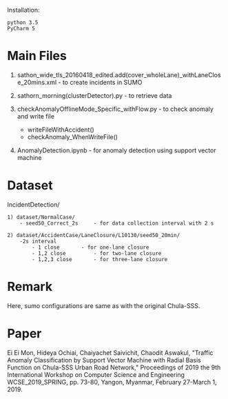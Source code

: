 Installation:

	python 3.5 
	PyCharm 5 


Main Files 
============================================================================================
1) sathon_wide_tls_20160418_edited.add(cover_wholeLane)_withLaneClose_20mins.xml 	- to create incidents in SUMO 

2) sathorn_morning(clusterDetector).py 												- to retrieve data 

3) checkAnomalyOfflineMode_Specific_withFlow.py										- to check anomaly and write file
	
	- writeFileWithAccident()
	- checkAnomaly_WhenWriteFile()
	
4) AnomalyDetection.ipynb															- for anomaly detection using support vector machine 	


Dataset
============================================================================================
IncidentDetection/ 

	1) dataset/NormalCase/
		- seed50_Correct_2s		- for data collection interval with 2 s

	2) dataset/AccidentCase/LaneClosure/L10130/seed50_20min/
		-2s interval
			- 1 close		- for one-lane closure
			- 1,2 close 		- for two-lane closure
			- 1,2,3 close		- for three-lane closure

Remark
============================================================================================
Here, sumo configurations are same as with the original Chula-SSS. 


Paper
============================================================================================
Ei Ei Mon, Hideya Ochiai, Chaiyachet Saivichit, Chaodit Aswakul, "Traffic Anomaly Classification by Support Vector Machine with Radial Basis Function on Chula-SSS Urban Road Network," 
Proceedings of 2019 the 9th International Workshop on Computer Science and Engineering WCSE_2019_SPRING, pp. 73-80, Yangon, Myanmar, February 27-March 1, 2019.
